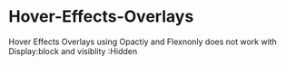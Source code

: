 # Hover-Effects-Overlays
Hover Effects Overlays using Opactiy and Flexnonly does not work with Display:block and visiblity :Hidden

